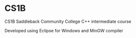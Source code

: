 # CS1B

CS1B Saddleback Community College C++ intermediate course

Developed using Eclipse for Windows and MinGW compiler
